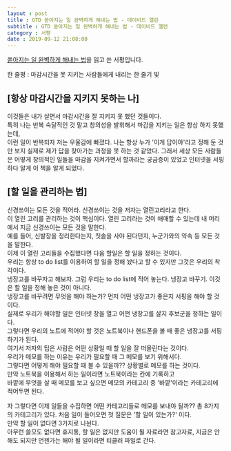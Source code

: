 ```yaml
---
layout : post
title : GTD 쏟아지는 일 완벽하게 해내는 법 - 데이비드 앨런
subtitle : GTD 쏟아지는 일 완벽하게 해내는 법 - 데이비드 앨런
category : 서평
date : 2019-09-12 21:08:00
---
```


[쏟아지는 일 완벽하게 해내는 법](https://book.naver.com/bookdb/book_detail.nhn?bid=10786832)을 읽고 쓴 서평입니다.  

한 줄평 : 마감시간을 못 지키는 사람들에게 내리는 한 줄기 빛


## \[항상 마감시간을 지키지 못하는 나\]
이것들은 내가 살면서 마감시간을 잘 지키지 못 했던 것들이다.  
특히 나는 반복 숙달적인 것 말고 창의성을 발휘해서 마감을 지키는 일은 항상 하지 못했는데,  
이런 일이 반복되자 저는 우울감에 빠졌다.
나는 항상 누가 '이게 답이야'라고 정해 둔 것만 보지 실제로 제가 답을 찾아가는 과정을 못 하는 것 같았다.
그래서 세상 모든 사람들은 어떻게 창의적인 일들을 마감을 지켜가면서 할까라는 궁금증이 있었고 인터넷을 서핑하다 알게 이 책을 알게 되었다.

## \[할 일을 관리하는 법\]

 신경쓰이는 모든 것을 적어라. 신경쓰이는 것을 저자는 열린고리라고 한다.  
 이 열린 고리를 관리하는 것이 핵심이다.
 열린 고리라는 것이 애매할 수 있는데 내 머리에서 지금 신경쓰이는 모든 것을 말한다.  
 예를 들어, 신발장을 정리한다는지, 칫솔을 사야 된다던지, 누군가와의 약속 등 모든 것을 말한다.  
 이제 이 열린 고리들을 수집했다면 다음 할일은 할 일을 정하는 것이다.  
 우리는 항상 to do list를 이용하여 할 일을 정해 놨다고 할 수 있지만 그것은 우리의 착각이다.  
 냉장고를 바꾸자고 해보자. 그럼 우리는 to do list에 적어 놓는다. 냉장고 바꾸기.
 이것은 할 일을 정해 놓은 것이 아니다.  
 냉장고를 바꾸려면 무엇을 해야 하는가? 먼저 어떤 냉장고가 좋은지 서핑을 해야 할 것이다.  
 실제로 우리가 해야할 일은 인터넷 창을 열고 어떤 냉장고를 살지 후보군을 정하는 일이다.  
 그렇다면 우리의 노트에 적어야 할 것은 노트북이나 핸드폰을 볼 때 좋은 냉장고를 서핑하기가 된다.  
 여기서 저자의 팁은 사람은 어떤 상황일 때 할 일을 잘 떠올린다는 것이다.  
 우리가 메모를 하는 이유는 우리가 필요할 때 그 메모를 보기 위해서다.  
 그렇다면 어떻게 해야 필요할 때 볼 수 있을까??
 상황별로 메모를 하는 것이다.  
 만약 노트북을 이용해서 하는 일이라면 노트북이라는 칸에 기록하고  
 바깥에 무엇을 살 때 메모를 보고 싶으면 메모의 카테고리 중 '바깥'이라는 카테고리에 적어두면 된다.  

  자 그렇다면 이제 일들을 수집하면 어떤 카테고리들로 메모를 보내야 될까??
총 8가지의 카테고리가 있다.
 처음 일이 들어오면 첫 질문은 '할 일이 있는가?' 이다.  
 만약 할 일이 없다면 3가지로 나뉜다.  
 아무런 쓸모도 없다면 휴지통, 할 일은 없지만 도움이 될 자료라면 참고자료, 지금은 안 해도 되지만 언젠가는 해야 될 일이라면 티클러 파일로 간다.  
